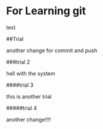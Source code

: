 # For Learning git

text

##Trial

another change for commit and push 

###trial 2

hell with the system

####trial 3

this is another trial

#####trial 4

another change!!!!

